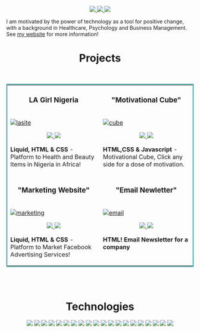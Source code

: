 <p align="center">
<a href="https://debellotteconsulting.com" target="_blank">
<img src="https://img.shields.io/static/v1?label=|&message=WEBSITE&color=23555f&style=plastic&logo=react&logo-color=white"/>
</a>
<a href="https://www.linkedin.com/in/folarin-debellotte-4ab137235/" target="_blank">
<img src="https://img.shields.io/static/v1?label=|&message=LINKED-IN&color=cdf998&style=plastic&logo=linkedin&logo-color=white"/>
</a>
<a href="https://twitter.com/FDebellotte" target="_blank">
<img src="https://img.shields.io/static/v1?label=|&message=TWITTER&color=23555f&style=plastic&logo=twitter&logo-color=white"/>
</a>
</p>

I am motivated by the power of technology as a tool for positive change, with a background in Healthcare, Psychology and Business Management.
See [my website](https://debellotteconsulting.com) for more information!

<h1 align="center">Projects</h1>
<table bordercolor="#66b2b2">
 <br>
 <tr>
 <td width="50%" valign="top">
 <h3 align="center">LA Girl Nigeria</h3>
 <br>
 <a target="_blank" href="http://lagirlnigeria.com">
<img src = "https://media.giphy.com/media/PhY1Xn1xEBIHFPl1yk/giphy.gif" alt = "lasite">
<br>
<p align="center">
<a href="http://lagirlnigeria.com" target="_blank">
<img src="https://img.shields.io/static/v1?label=|&message=REPO&color=23555f&style=plastic&logo=github&logo-color=white"/> </a>  
 <a href="http://lagirlnigeria.com" target="_blank">
<img src="https://img.shields.io/static/v1?label=|&message=WEBSITE&color=cdf998&style=plastic&logo=wordpress&logo-color=white"/></a>
</p>
<p><strong>Liquid, HTML & CSS</strong> - Platform to Health and Beauty Items in Nigeria in Africa!</p>
</td>
<td width="50%" valign="top">
<h3 align="center">"Motivational Cube"</h3>
<br>
 <a target="_blank" href="https://github.com/folarindeb/motivationalcube.git">
<img src = "https://media.giphy.com/media/F6lAQuZWE6vpjCsiOV/giphy.gif" alt = "cube">
 <br>
 <p align="center">
 <a href="https://www.debellotteconsulting.com/about-3" target="_blank">
 <img src="https://img.shields.io/static/v1?label=|&message=REPO&color=23555f&style=plastic&logo=github&logo-color=white"/>
 </a>
<a href="https://www.debellotteconsulting.com/about-3" target="_blank">
 <img src="https://img.shields.io/static/v1?label=|&message=WEBSITE&color=cdf998&style=plastic&logo=wordpress&logo-color=white"/></a>
</p>
<p><strong>HTML,CSS & Javascript</strong> - Motivational Cube, Click any side for a dose of motivation.</p>
</td> 
</tr> 
 <tr> 
<td width="50%" valign="top">
<h3 align="center">"Marketing Website"</h3>
<br>
 <a target="_blank" href="https://media.giphy.com/media/mcdvcHfWFDXWsydN7O/giphy.gif">
<img src = "https://media.giphy.com/media/mcdvcHfWFDXWsydN7O/giphy.gif" alt = "marketing">
 <br>
 <p align="center">
 <a href="https://www.https://cwgmarketing.myshopify.com/" target="_blank">
 <img src="https://img.shields.io/static/v1?label=|&message=REPO&color=23555f&style=plastic&logo=github&logo-color=white"/>
 </a>
<a href="https://cwgmarketing.myshopify.com" target="_blank">
 <img src="https://img.shields.io/static/v1?label=|&message=WEBSITE&color=cdf998&style=plastic&logo=wordpress&logo-color=white"/></a>
</p>
<p><strong>Liquid, HTML & CSS</strong> - Platform to Market Facebook Advertising Services!</p>
</td> 
<td width="50%" valign="top">
<h3 align="center">"Email Newletter"</h3>
<br>
 <a target="_blank" href="https://media.giphy.com/media/RVTdRE552KVPqcp9VL/giphy.gif">
<img src = "https://media.giphy.com/media/RVTdRE552KVPqcp9VL/giphy.gif" alt = "email">
 <br>
 <p align="center">
 <a href="https://www.debellotteconsulting.com/copy-of-landing-pages" target="_blank">
 <img src="https://img.shields.io/static/v1?label=|&message=REPO&color=23555f&style=plastic&logo=github&logo-color=white"/>
 </a>
<a href=" https://www.debellotteconsulting.com/copy-of-landing-pages" target="_blank">
 <img src="https://img.shields.io/static/v1?label=|&message=WEBSITE&color=cdf998&style=plastic&logo=wordpress&logo-color=white"/></a>
</p>
<p><strong>HTML! Email Newsletter for a company</p>
</td> 
 </tr> 
 </table>
<br>
<br>
<h1 align="center">Technologies</h1>


<p align="center">
    <img src="https://img.shields.io/static/v1?label=|&message=HTML5&color=23555f&style=plastic&logo=html5"/>
    <img src="https://img.shields.io/static/v1?label=|&message=CSS3&color=285f65&style=plastic&logo=css3"/>
    <img src="https://img.shields.io/static/v1?label=|&message=SASS&color=2b625f&style=plastic&logo=sass"/>
    <img src="https://img.shields.io/static/v1?label=|&message=BOOTSTRAP&color=316c5e&style=plastic&logo=bootstrap"/>
    <img src="https://img.shields.io/static/v1?label=|&message=JAVASCRIPT&color=3c7f5d&style=plastic&logo=javascript"/>
    <img src="https://img.shields.io/static/v1?label=|&message=REACT.JS&color=4a935c&style=plastic&logo=react"/>
    <img src="https://img.shields.io/static/v1?label=|&message=TYPESCRIPT&color=4a935c&style=plastic&logo=typescript"/>
    <img src="https://img.shields.io/static/v1?label=|&message=PYTHON&color=52985b&style=plastic&logo=python"/>
    <img src="https://img.shields.io/static/v1?label=|&message=JAVA&color=cdf998&style=plastic&logo=java"/>
    <img src="https://img.shields.io/static/v1?label=|&message=SOLIDITY&color=8fbc56&style=plastic&logo=solidity"/>
    <img src="https://img.shields.io/static/v1?label=|&message=SELENIUM&color=cdf998&style=plastic&logo=selenium"/>
    <img src="https://img.shields.io/static/v1?label=|&message=AWS&color=98bf53&style=plastic&logo=amazon"/>
    <img src="https://img.shields.io/static/v1?label=|&message=WORDPRESS&color=cdd148&style=plastic&logo=wordpress"/>
    <img src="https://img.shields.io/static/v1?label=|&message=ADOBE&color=98bf53&style=plastic&logo=adobe"/>
    <img src="https://img.shields.io/static/v1?label=|&message=MONGO-DB&color=cdd148&style=plastic&logo=mongodb"/>
    <img src="https://img.shields.io/static/v1?label=|&message=EXPRESS&color=bbb111&style=plastic&logo=express"/>
    <img src="https://img.shields.io/static/v1?label=|&message=WEBPACK&color=bbb111&style=plastic&logo=webpack"/>
    <img src="https://img.shields.io/static/v1?label=|&message=LINUX&color=bbb111&style=plastic&logo=linux"/>
    <img src="https://img.shields.io/static/v1?label=|&message=GIT&color=cbb148&style=plastic&logo=git"/>
    <img src="https://img.shields.io/static/v1?label=|&message=FIREBASE&color=cbb148&style=plastic&logo=firebase"/>
</p>
